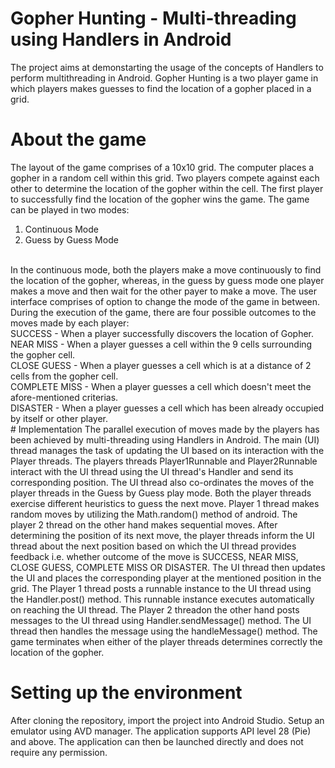 # Gopher Hunting - Multi-threading using Handlers in Android
The project aims at demonstarting the usage of the concepts of Handlers to perform multithreading in Android. Gopher Hunting is a two player game in which players makes guesses to find the location of a gopher placed in a grid.

# About the game
The layout of the game comprises of a 10x10 grid. The computer places a gopher in a random cell within this grid. Two players compete against each other to determine the location of the gopher within the cell. The first player to successfully find the location of the gopher wins the game. The game can be played in two modes:

1. Continuous Mode
2. Guess by Guess Mode
<br>
In the continuous mode, both the players make a move continuously to find the location of the gopher, whereas, in the guess by guess mode one player makes a move and then wait for the other payer to make a move. The user interface comprises of option to change the mode of the game in between. During the execution of the game, there are four possible outcomes to the moves made by each player:
<br>
SUCCESS - When a player successfully discovers the location of Gopher.
<br>
NEAR MISS - When a player guesses a cell within the 9 cells surrounding the gopher cell.
<br>
CLOSE GUESS - When a player guesses a cell which is at a distance of 2 cells from the gopher cell.
<br>
COMPLETE MISS - When a player guesses a cell which doesn't meet the afore-mentioned criterias.
<br>
DISASTER - When a player guesses a cell which has been already occupied by itself or other player.
<br>
# Implementation
The parallel execution of moves made by the players has been achieved by multi-threading using Handlers in Android. The main (UI) thread manages the task of updating the UI based on its interaction with the Player threads. The players threads Player1Runnable and Player2Runnable interact with the UI thread using the UI thread's Handler and send its corresponding position. The UI thread also co-ordinates the moves of the player threads in the Guess by Guess play mode. Both the player threads exercise different heuristics to guess the next move. Player 1 thread makes random moves by utilizing the Math.random() method of android. The player 2 thread on the other hand makes sequential moves. After determining the position of its next move, the player threads inform the UI thread about the next position based on which the UI thread provides feedback i.e. whether outcome of the move is SUCCESS, NEAR MISS, CLOSE GUESS, COMPLETE MISS OR DISASTER. The UI thread then updates the UI and places the corresponding player at the mentioned position in the grid. The Player 1 thread posts a runnable instance to the UI thread using the Handler.post() method. This runnable instance executes automatically on reaching the UI thread. The Player 2 threadon the other hand posts messages to the UI thread using Handler.sendMessage() method. The UI thread then handles the message using the handleMessage() method. The game terminates when either of the player threads determines correctly the location of the gopher.

# Setting up the environment
After cloning the repository, import the project into Android Studio. Setup an emulator using AVD manager. The application supports API level 28 (Pie) and above. The application can then be launched directly and does not require any permission.
